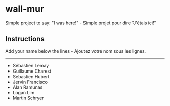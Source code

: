 # wall-mur

Simple project to say: "I was here!" - Simple projet pour dire "J'étais ici!"

## Instructions

Add your name below the lines - Ajoutez votre nom sous les lignes.

---

- Sébastien Lemay
- Guillaume Charest
- Sebastien Hubert
- Jervin Francisco
- Alan Ramunas
- Logan Lim
- Martin Schryer
